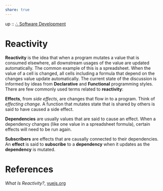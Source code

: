 ```yaml
---  
share: true  
---  
```

up :: [∴ Software Development](./%E2%88%B4-Software-Development.md)  
  
# Reactivity  
**Reactivity** is the idea that when a program mutates a value that is consumed elsewhere, all downstream usages of the value are updated automatically. The common example of this is a spreadsheet. When the value of a cell is changed, all cells including a formula that depend on the changes value update automatically. The current state of the discussion is informed by ideas from **Declarative** and **Functional** programming styles. There are few commonly used terms related to **reactivity**:  
  
**Effects**, from *side effects*, are changes that flow in to a program. Think of *effecting change*. A function that mutates state that is shared by others is said to have caused a side effect.    
  
**Dependencies** are usually values that are said to cause an effect. When a dependency changes (like one value in a spreadsheet formula), certain effects will need to be run again.  
  
**Subscribers** are effects that are causally connected to their dependencies. An **effect** is said to **subscribe** to a **dependency** when it updates as the **dependency** is mutated.  
  
# References  
  
*What Is Reactivity?*, [vuejs.org](https://vuejs.org/guide/extras/reactivity-in-depth.html#what-is-reactivity)  
  
